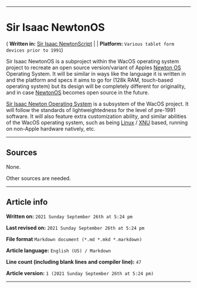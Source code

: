   
***

# Sir Isaac NewtonOS

( **Written in:** [Sir Isaac NewtonScript](https://github.com/seanpm2001/WacOS/wiki/Sir-Isaac-NewtonScript/) | | **Platform:** `Various tablet form devices prior to 1991`)

Sir Isaac NewtonOS is a subproject within the WacOS operating system project to recreate an open source version/variant of Apples [Newton OS](https://github.com/seanpm2001/WacOS/wiki/NewtonOS/) Operating System. It will be similar in ways like the language it is written in and the platform and specs it aims to go for (128k RAM, touch-based operating system) but its design will be completely different for originality, and in case [NewtonOS](https://github.com/seanpm2001/WacOS/wiki/NewtonOS) becomes open source in the future.

[Sir Isaac Newton Operating System](https://github.com/seanpm2001/WacOS/wiki/Sir-Isaac-NewtonOS/) is a subsystem of the WacOS project. It will follow the standards of lightweightedness for the level of pre-1991 software. It will also feature extra customization ability, and similar abilities of the WacOS operating system, such as being [Linux](https://github.com/seanpm2001/WacOS/wiki/Linux/) / [XNU](https://github.com/seanpm2001/WacOS/wiki/XNU/) based, running on non-Apple hardware natively, etc.

<!-- **This article is a modified copy of its Wikipedia counterpart and needs to be rewritten for originality.** !-->

***

## Sources

None.

Other sources are needed. <!-- and this article needs LOTS of improvement and original work to prevent it from being half a copy and paste from Wikipedia. !-->

***

## Article info

**Written on:** `2021 Sunday September 26th at 5:24 pm`

**Last revised on:** `2021 Sunday September 26th at 5:24 pm`

**File format** `Markdown document (*.md *.mkd *.markdown)`

**Article language:** `English (US) / Markdown`

**Line count (including blank lines and compiler line):** `47`

**Article version:** `1 (2021 Sunday September 26th at 5:24 pm)`

***

<!-- Tools

Quick copy and paste

https://github.com/seanpm2001/WacOS/wiki/

!-->

